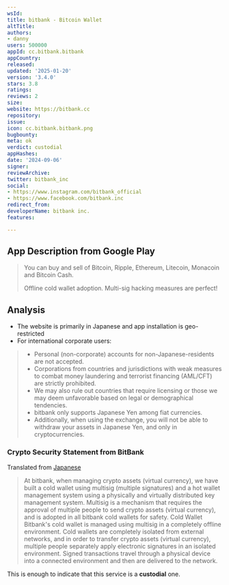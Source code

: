 ```yaml
---
wsId: 
title: bitbank - Bitcoin Wallet
altTitle: 
authors:
- danny
users: 500000
appId: cc.bitbank.bitbank
appCountry: 
released: 
updated: '2025-01-20'
version: '3.4.0'
stars: 3.8
ratings: 
reviews: 2
size: 
website: https://bitbank.cc
repository: 
issue: 
icon: cc.bitbank.bitbank.png
bugbounty: 
meta: ok
verdict: custodial
appHashes: 
date: '2024-09-06'
signer: 
reviewArchive: 
twitter: bitbank_inc
social:
- https://www.instagram.com/bitbank_official
- https://www.facebook.com/bitbank.inc
redirect_from: 
developerName: bitbank inc.
features: 

---
```


## App Description from Google Play

> You can buy and sell of Bitcoin, Ripple, Ethereum, Litecoin, Monacoin and Bitcoin Cash.
>
> Offline cold wallet adoption. Multi-sig hacking measures are perfect!

## Analysis 

- The website is primarily in Japanese and app installation is geo-restricted
- For international corporate users:

> - Personal (non-corporate) accounts for non-Japanese-residents are not accepted. 
> - Corporations from countries and jurisdictions with weak measures to combat money laundering and terrorist financing (AML/CFT) are strictly prohibited. 
> - We may also rule out countries that require licensing or those we may deem unfavorable based on legal or demographical tendencies.
> - bitbank only supports Japanese Yen among fiat currencies. 
> - Additionally, when using the exchange, you will not be able to withdraw your assets in Japanese Yen, and only in cryptocurrencies.

### Crypto Security Statement from BitBank

Translated from [Japanese](https://bitbank.cc/doc/security-about)

> At bitbank, when managing crypto assets (virtual currency), we have built a cold wallet using multisig (multiple signatures) and a hot wallet management system using a physically and virtually distributed key management system. Multisig is a mechanism that requires the approval of multiple people to send crypto assets (virtual currency), and is adopted in all bitbank cold wallets for safety.
Cold Wallet Bitbank's cold wallet is managed using multisig in a completely offline environment. Cold wallets are completely isolated from external networks, and in order to transfer crypto assets (virtual currency), multiple people separately apply electronic signatures in an isolated environment. Signed transactions travel through a physical device into a connected environment and then are delivered to the network.

This is enough to indicate that this service is a **custodial** one.